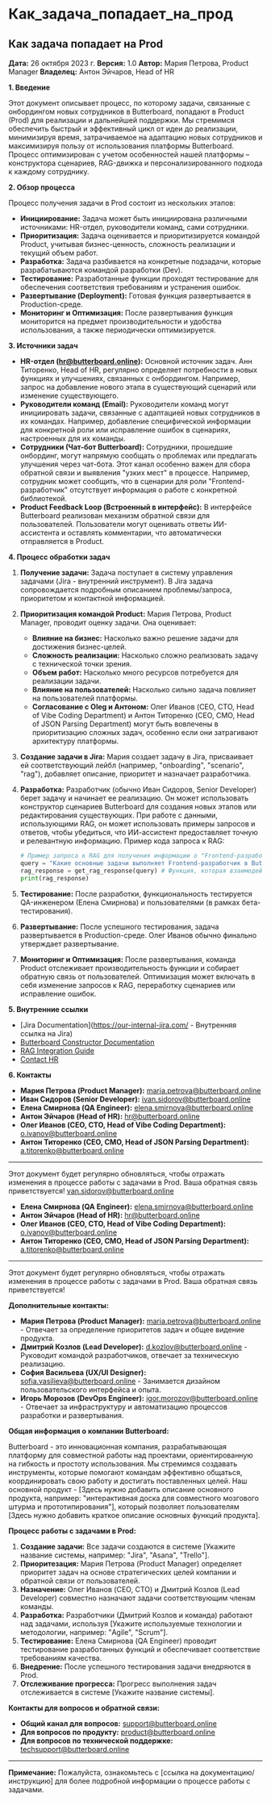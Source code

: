 # Как_задача_попадает_на_прод

## Как задача попадает на Prod

**Дата:** 26 октября 2023 г.
**Версия:** 1.0
**Автор:** Мария Петрова, Product Manager
**Владелец:** Антон Эйчаров, Head of HR

**1. Введение**

Этот документ описывает процесс, по которому задачи, связанные с онбордингом новых сотрудников в Butterboard, попадают в Product (Prod) для реализации и дальнейшей поддержки.  Мы стремимся обеспечить быстрый и эффективный цикл от идеи до реализации, минимизируя время, затрачиваемое на адаптацию новых сотрудников и максимизируя пользу от использования платформы Butterboard.  Процесс оптимизирован с учетом особенностей нашей платформы –  конструктора сценариев, RAG-движка и персонализированного подхода к каждому сотруднику.

**2. Обзор процесса**

Процесс получения задачи в Prod состоит из нескольких этапов:

*   **Инициирование:** Задача может быть инициирована различными источниками: HR-отдел, руководители команд, сами сотрудники.
*   **Приоритизация:** Задача оценивается и приоритизируется командой Product, учитывая бизнес-ценность, сложность реализации и текущий объем работ.
*   **Разработка:** Задача разбивается на конкретные подзадачи, которые разрабатываются командой разработки (Dev).
*   **Тестирование:** Разработанные функции проходят тестирование для обеспечения соответствия требованиям и устранения ошибок.
*   **Развертывание (Deployment):** Готовая функция развертывается в Production-среде.
*   **Мониторинг и Оптимизация:**  После развертывания функция мониторится на предмет производительности и удобства использования, а также периодически оптимизируется.

**3. Источники задач**

*   **HR-отдел (hr@butterboard.online):** Основной источник задач. Анн Титоренко, Head of HR, регулярно определяет потребности в новых функциях и улучшениях, связанных с онбордингом. Например, запрос на добавление нового этапа в существующий сценарий или изменение существующего.
*   **Руководители команд (Email):** Руководители команд могут инициировать задачи, связанные с адаптацией новых сотрудников в их командах.  Например, добавление специфической информации для конкретной роли или исправление ошибок в сценариях, настроенных для их команды.
*   **Сотрудники (Чат-бот Butterboard):** Сотрудники, прошедшие онбординг, могут напрямую сообщать о проблемах или предлагать улучшения через чат-бота.  Этот канал особенно важен для сбора обратной связи и выявления "узких мест" в процессе.  Например, сотрудник может сообщить, что в сценарии для роли "Frontend-разработчик" отсутствует информация о работе с конкретной библиотекой.
*   **Product Feedback Loop (Встроенный в интерфейс):**  В интерфейсе Butterboard реализован механизм обратной связи для пользователей.  Пользователи могут оценивать ответы ИИ-ассистента и оставлять комментарии, что автоматически отправляется в Product.

**4. Процесс обработки задач**

1.  **Получение задачи:** Задача поступает в систему управления задачами (Jira - внутренний инструмент).  В Jira задача сопровождается подробным описанием проблемы/запроса, приоритетом и контактной информацией.
2.  **Приоритизация командой Product:**  Мария Петрова, Product Manager, проводит оценку задачи.  Она оценивает:
    *   **Влияние на бизнес:**  Насколько важно решение задачи для достижения бизнес-целей.
    *   **Сложность реализации:**  Насколько сложно реализовать задачу с технической точки зрения.
    *   **Объем работ:**  Насколько много ресурсов потребуется для реализации задачи.
    *   **Влияние на пользователей:**  Насколько сильно задача повлияет на пользователей платформы.
    *   **Согласование с Oleg и Антоном:**  Олег Иванов (CEO, CTO, Head of Vibe Coding Department) и Антон Титоренко (CEO, CMO, Head of JSON Parsing Department) могут быть вовлечены в приоритизацию сложных задач, особенно если они затрагивают архитектуру платформы.
3.  **Создание задачи в Jira:**  Мария создает задачу в Jira, присваивает ей соответствующий лейбл (например, "onboarding", "scenario", "rag"), добавляет описание, приоритет и назначает разработчика.
4.  **Разработка:**  Разработчик (обычно Иван Сидоров, Senior Developer) берет задачу и начинает ее реализацию.  Он может использовать конструктор сценариев Butterboard для создания новых этапов или редактирования существующих.  При работе с данными, использующими RAG, он может использовать примеры запросов и ответов, чтобы убедиться, что ИИ-ассистент предоставляет точную и релевантную информацию.  Пример кода запроса к RAG:

    ```python
    # Пример запроса к RAG для получения информации о "Frontend-разработчике"
    query = "Какие основные задачи выполняет Frontend-разработчик в Butterboard?"
    rag_response = get_rag_response(query) # Функция, которая взаимодействует с RAG
    print(rag_response)
    ```
5.  **Тестирование:**  После разработки, функциональность тестируется QA-инженером (Елена Смирнова) и пользователями (в рамках бета-тестирования).
6.  **Развертывание:**  После успешного тестирования, задача развертывается в Production-среде.  Олег Иванов обычно финально утверждает развертывание.
7.  **Мониторинг и Оптимизация:**  После развертывания, команда Product отслеживает производительность функции и собирает обратную связь от пользователей.  Оптимизация может включать в себя изменение запросов к RAG, переработку сценариев или исправление ошибок.

**5.  Внутренние ссылки**

*   [Jira Documentation](https://our-internal-jira.com/ - Внутренняя ссылка на Jira)
*   [Butterboard Constructor Documentation](https://butterboard.online/docs/constructor)
*   [RAG Integration Guide](https://butterboard.online/docs/rag-integration)
*   [Contact HR](hr@butterboard.online)

**6. Контакты**

*   **Мария Петрова (Product Manager):** maria.petrova@butterboard.online
*   **Иван Сидоров (Senior Developer):** ivan.sidorov@butterboard.online
*   **Елена Смирнова (QA Engineer):** elena.smirnova@butterboard.online
*   **Антон Эйчаров (Head of HR):** hr@butterboard.online
*   **Олег Иванов (CEO, CTO, Head of Vibe Coding Department):** o.ivanov@butterboard.online
*   **Антон Титоренко (CEO, CMO, Head of JSON Parsing Department):** a.titorenko@butterboard.online

---

Этот документ будет регулярно обновляться, чтобы отражать изменения в процессе работы с задачами в Prod.  Ваша обратная связь приветствуется!
van.sidorov@butterboard.online
*   **Елена Смирнова (QA Engineer):** elena.smirnova@butterboard.online
*   **Антон Эйчаров (Head of HR):** hr@butterboard.online
*   **Олег Иванов (CEO, CTO, Head of Vibe Coding Department):** o.ivanov@butterboard.online
*   **Антон Титоренко (CEO, CMO, Head of JSON Parsing Department):** a.titorenko@butterboard.online

---

Этот документ будет регулярно обновляться, чтобы отражать изменения в процессе работы с задачами в Prod. Ваша обратная связь приветствуется!

**Дополнительные контакты:**

*   **Мария Петрова (Product Manager):** maria.petrova@butterboard.online - Отвечает за определение приоритетов задач и общее видение продукта.
*   **Дмитрий Козлов (Lead Developer):** d.kozlov@butterboard.online - Руководит командой разработчиков, отвечает за техническую реализацию.
*   **София Васильева (UX/UI Designer):** sofia.vasilieva@butterboard.online - Занимается дизайном пользовательского интерфейса и опыта.
*   **Игорь Морозов (DevOps Engineer):** igor.morozov@butterboard.online - Отвечает за инфраструктуру и автоматизацию процессов разработки и развертывания.

**Общая информация о компании Butterboard:**

Butterboard - это инновационная компания, разрабатывающая платформу для совместной работы над проектами, ориентированную на гибкость и простоту использования. Мы стремимся создавать инструменты, которые помогают командам эффективно общаться, координировать свою работу и достигать поставленных целей.  Наш основной продукт - [Здесь нужно добавить описание основного продукта, например: "интерактивная доска для совместного мозгового штурма и прототипирования"], который позволяет пользователям [Здесь нужно добавить краткое описание основных функций продукта].

**Процесс работы с задачами в Prod:**

1.  **Создание задачи:** Все задачи создаются в системе [Укажите название системы, например: "Jira", "Asana", "Trello"].
2.  **Приоритезация:**  Мария Петрова (Product Manager) определяет приоритет задач на основе стратегических целей компании и обратной связи от пользователей.
3.  **Назначение:**  Олег Иванов (CEO, CTO) и Дмитрий Козлов (Lead Developer) совместно назначают задачи соответствующим членам команды.
4.  **Разработка:**  Разработчики (Дмитрий Козлов и команда) работают над задачами, используя [Укажите используемые технологии и методологии, например: "Agile", "Scrum"].
5.  **Тестирование:**  Елена Смирнова (QA Engineer) проводит тестирование разработанных функций и обеспечивает соответствие требованиям качества.
6.  **Внедрение:**  После успешного тестирования задачи внедряются в Prod.
7.  **Отслеживание прогресса:**  Прогресс выполнения задач отслеживается в системе [Укажите название системы].

**Контакты для вопросов и обратной связи:**

*   **Общий канал для вопросов:** support@butterboard.online
*   **Для вопросов по продукту:** product@butterboard.online
*   **Для вопросов по технической поддержке:** techsupport@butterboard.online

---

**Примечание:**  Пожалуйста, ознакомьтесь с [ссылка на документацию/инструкцию] для более подробной информации о процессе работы с задачами.